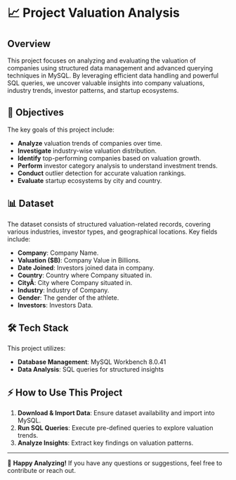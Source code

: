 # 📈 Project Valuation Analysis

## Overview

This project focuses on analyzing and evaluating the valuation of companies using structured data management and advanced querying techniques in MySQL. By leveraging efficient data handling and powerful SQL queries, we uncover valuable insights into company valuations, industry trends, investor patterns, and startup ecosystems.

## 🎯 Objectives

The key goals of this project include:

- **Analyze** valuation trends of companies over time.
- **Investigate** industry-wise valuation distribution.
- **Identify** top-performing companies based on valuation growth.
- **Perform** investor category analysis to understand investment trends.
- **Conduct** outlier detection for accurate valuation rankings.
- **Evaluate** startup ecosystems by city and country.

## 📊 Dataset

The dataset consists of structured valuation-related records, covering various industries, investor types, and geographical locations. Key fields include:

- **Company**: Company Name.
- **Valuation ($B)**: Company Value in Billions.
- **Date Joined**: Investors joined data in company.
- **Country**: Country where Company situated in.
- **CityÂ**: City where Company situated in.
- **Industry**: Industry of Company.
- **Gender**: The gender of the athlete.
- **Investors**: Investors Data.

## 🛠️ Tech Stack

This project utilizes:

- **Database Management**: MySQL Workbench 8.0.41
- **Data Analysis**: SQL queries for structured insights

## ⚡ How to Use This Project

1. **Download & Import Data**: Ensure dataset availability and import into MySQL.
2. **Run SQL Queries**: Execute pre-defined queries to explore valuation trends.
3. **Analyze Insights**: Extract key findings on valuation patterns.

---

🚀 **Happy Analyzing!** If you have any questions or suggestions, feel free to contribute or reach out. 


